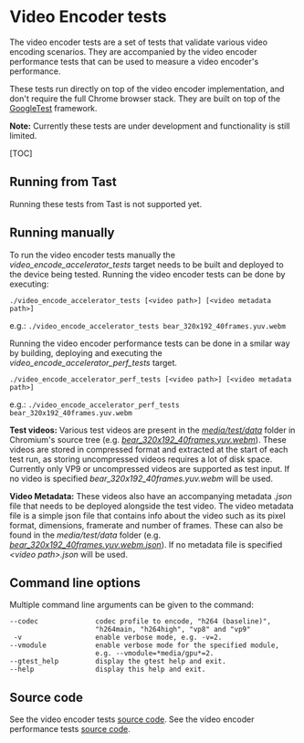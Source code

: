 # Video Encoder tests
The video encoder tests are a set of tests that validate various video encoding
scenarios. They are accompanied by the video encoder performance tests that can
be used to measure a video encoder's performance.

These tests run directly on top of the video encoder implementation, and
don't require the full Chrome browser stack. They are built on top of the
[GoogleTest](https://github.com/google/googletest/blob/master/README.md)
framework.

__Note:__ Currently these tests are under development and functionality is still
limited.

[TOC]

## Running from Tast
Running these tests from Tast is not supported yet.

## Running manually
To run the video encoder tests manually the _video_encode_accelerator_tests_
target needs to be built and deployed to the device being tested. Running
the video encoder tests can be done by executing:

    ./video_encode_accelerator_tests [<video path>] [<video metadata path>]

e.g.: `./video_encode_accelerator_tests bear_320x192_40frames.yuv.webm`

Running the video encoder performance tests can be done in a smilar way by
building, deploying and executing the _video_encode_accelerator_perf_tests_
target.

    ./video_encode_accelerator_perf_tests [<video path>] [<video metadata path>]

e.g.: `./video_encode_accelerator_perf_tests bear_320x192_40frames.yuv.webm`

__Test videos:__ Various test videos are present in the
[_media/test/data_](https://cs.chromium.org/chromium/src/media/test/data/)
folder in Chromium's source tree (e.g.
[_bear_320x192_40frames.yuv.webm_](https://cs.chromium.org/chromium/src/media/test/data/bear_320x192_40frames.yuv.webm)).
These videos are stored in compressed format and extracted at the start of each
test run, as storing uncompressed videos requires a lot of disk space. Currently
only VP9 or uncompressed videos are supported as test input. If no video is
specified _bear_320x192_40frames.yuv.webm_ will be used.

__Video Metadata:__ These videos also have an accompanying metadata _.json_ file
that needs to be deployed alongside the test video. The video metadata file is a
simple json file that contains info about the video such as its pixel format,
dimensions, framerate and number of frames. These can also be found in the
_media/test/data_ folder (e.g.
[_bear_320x192_40frames.yuv.webm.json_](https://cs.chromium.org/chromium/src/media/test/data/bear_320x192_40frames.yuv.webm.json)).
If no metadata file is specified _\<video path\>.json_ will be used.

## Command line options
Multiple command line arguments can be given to the command:

    --codec              codec profile to encode, "h264 (baseline)",
                         "h264main, "h264high", "vp8" and "vp9"
     -v                  enable verbose mode, e.g. -v=2.
    --vmodule            enable verbose mode for the specified module,
                         e.g. --vmodule=*media/gpu*=2.
    --gtest_help         display the gtest help and exit.
    --help               display this help and exit.

## Source code
See the video encoder tests [source code](https://cs.chromium.org/chromium/src/media/gpu/video_encode_accelerator_tests.cc).
See the video encoder performance tests [source code](https://cs.chromium.org/chromium/src/media/gpu/video_encode_accelerator_perf_tests.cc).

